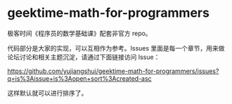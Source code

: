 # geektime-math-for-programmers

极客时间《程序员的数学基础课》配套非官方 repo。

代码部分是大家的实现，可以互相作为参考。Issues 里面是每一个章节，用来做论坛讨论和相关主题沉淀，请通过下面链接访问 Issue：

<https://github.com/yujiangshui/geektime-math-for-programmers/issues?q=is%3Aissue+is%3Aopen+sort%3Acreated-asc>

这样默认就可以进行排序了。
